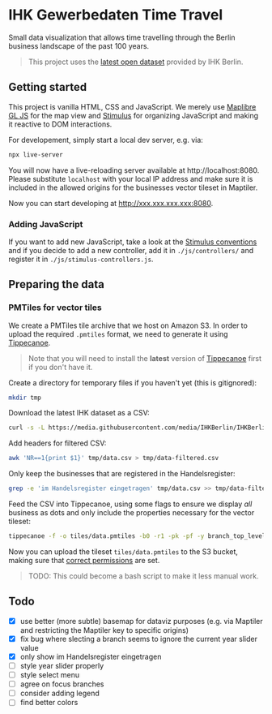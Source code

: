 # IHK Gewerbedaten Time Travel

Small data visualization that allows time travelling through the Berlin business landscape of the past 100 years.

> This project uses the [latest open dataset](https://github.com/IHKBerlin/IHKBerlin_Gewerbedaten) provided by IHK Berlin.

## Getting started

This project is vanilla HTML, CSS and JavaScript. We merely use [Maplibre GL JS](https://maplibre.org/projects/maplibre-gl-js/) for the map view and [Stimulus](https://stimulus.hotwired.dev/) for organizing JavaScript and making it reactive to DOM interactions.

For developement, simply start a local dev server, e.g. via:

```bash
npx live-server
```

You will now have a live-reloading server available at http://localhost:8080. Please substitute `localhost` with your local IP address and make sure it is included in the allowed origins for the businesses vector tileset in Maptiler.

Now you can start developing at http://xxx.xxx.xxx.xxx:8080.

### Adding JavaScript

If you want to add new JavaScript, take a look at the [Stimulus conventions](https://stimulus.hotwired.dev/handbook/introduction) and if you decide to add a new controller, add it in `./js/controllers/` and register it in `./js/stimulus-controllers.js`.

## Preparing the data

### PMTiles for vector tiles

We create a PMTiles tile archive that we host on Amazon S3. In order to upload the required `.pmtiles` format, we need to generate it using [Tippecanoe](https://github.com/felt/tippecanoe).

> Note that you will need to install the **latest** version of [Tippecanoe](https://github.com/felt/tippecanoe) first if you don't have it.

Create a directory for temporary files if you haven't yet (this is gitignored):

```bash
mkdir tmp
```

Download the latest IHK dataset as a CSV:

```bash
curl -s -L https://media.githubusercontent.com/media/IHKBerlin/IHKBerlin_Gewerbedaten/master/data/IHKBerlin_Gewerbedaten.csv -o tmp/data.csv
```

Add headers for filtered CSV:

```bash
awk 'NR==1{print $1}' tmp/data.csv > tmp/data-filtered.csv
```

Only keep the businesses that are registered in the Handelsregister:

```bash
grep -e 'im Handelsregister eingetragen' tmp/data.csv >> tmp/data-filtered.csv
```

Feed the CSV into Tippecanoe, using some flags to ensure we display _all_ business as dots and only include the properties necessary for the vector tileset:

```bash
tippecanoe -f -o tiles/data.pmtiles -b0 -r1 -pk -pf -y branch_top_level_desc -y business_age -l ihk ./tmp/data-filtered.csv
```

Now you can upload the tileset `tiles/data.pmtiles` to the S3 bucket, making sure that [correct permissions](https://protomaps.com/docs/pmtiles/cloud-storage#amazon-s3) are set.

> TODO: This could become a bash script to make it less manual work.

## Todo

- [x] use better (more subtle) basemap for dataviz purposes (e.g. via Maptiler and restricting the Maptiler key to specific origins)
- [x] fix bug where slecting a branch seems to ignore the current year slider value
- [x] only show im Handelsregister eingetragen
- [ ] style year slider properly
- [ ] style select menu
- [ ] agree on focus branches
- [ ] consider adding legend
- [ ] find better colors
